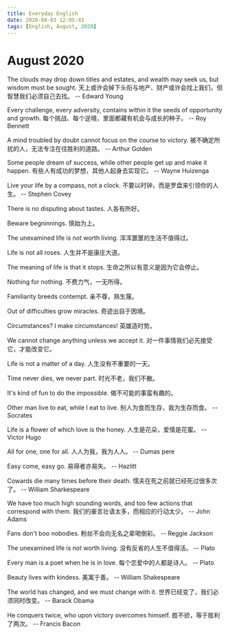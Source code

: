 ```yaml
---
title: Everyday English
date: 2020-08-03 12:05:43
tags: [English, August, 2020]
---
```



# August 2020

The clouds may drop down titles and estates, and wealth may seek us, but wisdom must be sought.
天上或许会掉下头衔与地产、财产或许会找上我们，但智慧我们必须自己去找。
-- Edward Young

Every challenge, every adversity, contains within it the seeds of opportunity and growth.
每个挑战、每个逆境，里面都藏有机会与成长的种子。
-- Roy Bennett

A mind troubled by doubt cannot focus on the course to victory.
被不确定所扰的人，无法专注在往胜利的道路。
-- Arthur Golden

Some people dream of success, while other people get up and make it happen.
有些人有成功的梦想，其他人起身去实现它。
-- Wayne Huizenga

Live your life by a compass, not a clock.
不要以时钟，而是罗盘来引领你的人生。
-- Stephen Covey

There is no disputing about tastes.
人各有所好。

Beware begninnings.
慎始为上。

The unexamined life is not worth living.
浑浑噩噩的生活不值得过。

Life is not all roses.
人生并不是康庄大道。

The meaning of life is that it stops.
生命之所以有意义是因为它会停止。

Nothing for nothing.
不费力气，一无所得。

Familiarity breeds contempt.
亲不尊，熟生蔑。

Out of difficulties grow miracles.
奇迹出自于困境。

Circumstances? I make circumstances!
英雄造时势。

We cannot change anything unless we accept it.
对一件事情我们必先接受它，才能改变它。

Life is not a matter of a day.
人生没有不重要的一天。

Time never dies, we never part.
时光不老，我们不散。

It's kind of fun to do the impossible.
做不可能的事蛮有趣的。

Other man live to eat, while I eat to live.
别人为食而生存，我为生存而食。
-- Socrates

Life is a flower of which love is the honey.
人生是花朵，爱情是花蜜。
-- Victor Hugo

All for one, one for all.
人人为我，我为人人。
-- Dumas pere

Easy come, easy go.
易得者亦易失。
-- Hazlitt

Cowards die many times before their death.
懦夫在死之前就已经死过很多次了。
-- William Sharkespeare

We have too much high sounding words, and too few actions that correspond with them.
我们的豪言壮语太多，而相应的行动太少。
-- John Adams

Fans don't boo nobodies.
粉丝不会向无名之辈喝倒彩。
-- Reggie Jackson

The unexamined life is not worth living.
没有反省的人生不值得活。
-- Plato

Every man is a poet when he is in love.
每个恋爱中的人都是诗人。
-- Plato

Beauty lives with kindess.
美寓于善。
-- William Shakespeare

The world has changed, and we must change with it.
世界已经变了，我们必须同时改变。
-- Barack Obama

He conquers twice, who upon victory overcomes himself.
胜不骄，等于胜利了两次。
-- Francis Bacon
